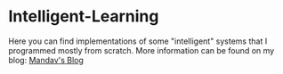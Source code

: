 # Intelligent-Learning

Here you can find implementations of some "intelligent" systems that I programmed mostly from scratch.
More information can be found on my blog: [Mandav's Blog](https://jatinmandav.wordpress.com/category/intelligent-learning/)
